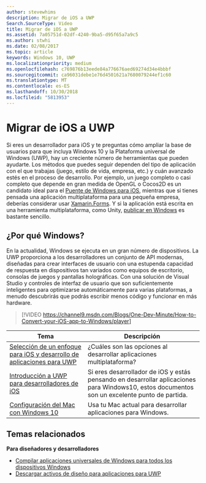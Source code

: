 ```yaml
---
author: stevewhims
description: Migrar de iOS a UWP
Search.SourceType: Video
title: Migrar de iOS a UWP
ms.assetid: 7a05751d-02df-4240-9ba5-d95f65a7a9c5
ms.author: stwhi
ms.date: 02/08/2017
ms.topic: article
keywords: Windows 10, UWP
ms.localizationpriority: medium
ms.openlocfilehash: c769876b13eede84a776676aed69274d34e4bbbf
ms.sourcegitcommit: ca96031debe1e76d4501621a7680079244ef1c60
ms.translationtype: MT
ms.contentlocale: es-ES
ms.lasthandoff: 10/30/2018
ms.locfileid: "5813953"
---
```

# <a name="move-from-ios-to-uwp"></a>Migrar de iOS a UWP

Si eres un desarrollador para iOS y te preguntas cómo ampliar la base de usuarios para que incluya Windows 10 y la Plataforma universal de Windows (UWP), hay un creciente número de herramientas que pueden ayudarte. Los métodos que puedes seguir dependen del tipo de aplicación con el que trabajas (juego, estilo de vida, empresa, etc.) y cuán avanzado estés en el proceso de desarrollo. Por ejemplo, un juego completo o casi completo que depende en gran medida de OpenGL o Cocos2D es un candidato ideal para el [Puente de Windows para iOS](https://dev.windows.com/bridges/ios), mientras que si tienes pensada una aplicación multiplataforma para una pequeña empresa, deberías considerar usar [Xamarin.Forms](https://www.xamarin.com/forms). Y si la aplicación está escrita en una herramienta multiplataforma, como Unity, [publicar en Windows](http://blogs.unity3d.com/2015/09/09/windows-10-universal-apps-in-unity-5-2/) es bastante sencillo.

## <a name="why-windows"></a>¿Por qué Windows?

En la actualidad, Windows se ejecuta en un gran número de dispositivos. La UWP proporciona a los desarrolladores un conjunto de API modernas, diseñadas para crear interfaces de usuario con una estupenda capacidad de respuesta en dispositivos tan variados como equipos de escritorio, consolas de juegos y pantallas holográficas. Con una solución de Visual Studio y controles de interfaz de usuario que son suficientemente inteligentes para optimizarse automáticamente para varias plataformas, a menudo descubrirás que podrás escribir menos código y funcionar en más hardware.

> [!VIDEO https://channel9.msdn.com/Blogs/One-Dev-Minute/How-to-Convert-your-iOS-app-to-Windows/player]

| Tema | Descripción |
|-------|-------------|
| [Selección de un enfoque para iOS y desarrollo de aplicaciones para UWP](selecting-an-approach-to-ios-and-uwp-app-development.md) | ¿Cuáles son las opciones al desarrollar aplicaciones multiplataforma? |
| [Introducción a UWP para desarrolladores de iOS](getting-started-with-uwp-for-ios-developers.md) | Si eres desarrollador de iOS y estás pensando en desarrollar aplicaciones para Windows10, estos documentos son un excelente punto de partida. |
| [Configuración del Mac con Windows 10](setting-up-your-mac-with-windows-10.md) | Usa tu Mac actual para desarrollar aplicaciones para Windows. |

## <a name="related-topics"></a>Temas relacionados

**Para diseñadores y desarrolladores**
* [Compilar aplicaciones universales de Windows para todos los dispositivos Windows](http://go.microsoft.com/fwlink/p/?LinkID=397871)
* [Descargar activos de diseño para aplicaciones para UWP](https://msdn.microsoft.com/library/windows/apps/xaml/bg125377.aspx)
